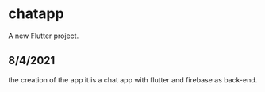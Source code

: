 # chatapp

A new Flutter project.

## 8/4/2021

the creation of the app it is a chat app with flutter and firebase as back-end.

